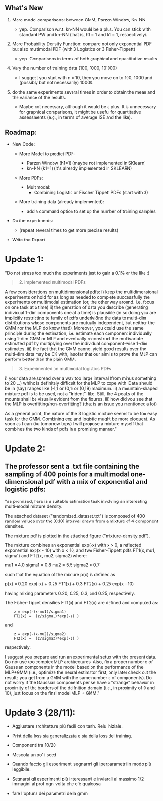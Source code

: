 ## What's New

1. More model comparisons: between GMM, Parzen Window, Kn-NN

   - yep. Comparison w.r.t. kn-NN would be a plus. You can stick with standard
     PW and kn-NN (that is, h1 = 1 and k1 = 1, respectively).

2. More Probability Density Function: compare not only exponential PDF but also multimodal PDF (with 3 Logistics or 3 Fisher-Tippett)

   - yep. Comparisons in terms of both graphical and quantitative results.

<!-- 3. Data on multiple dimensions (2 and 3)

   - I suggest you setup a script for re-running gthe experiments on
     multivariate data for d -= 1 to (say) 4 or 5. This will allow us to plot a
     curve of the performance as a function of the dimensionality w.r.t. some
     established tehcniques. -->

4. Vary the number of training data (100, 1000, 10'000)

   - I suggest you start with n = 10, then you move on to 100, 1000 and
     (possibly but not necessarily) 10000.

5. do the same experiments several times in order to obtain the mean and the variance of the results.
   - Maybe not necessary, although it would be a plus. It is unnecessary for
     graphical comparisons, it might be useful for quantitative assessments
     (e.g., in terms of average ISE and the like).

## Roadmap:

- New Code:

  - More Model to predict PDF:

    - Parzen Window (h1=1) (maybe not implemented in SKlearn)
    - kn-NN (k1=1) (it's already implemented in SKLEARN)

  - More PDFs:

    - Multimodal:
      - Combining Logistic or Fischer Tippett PDFs (start with 3)

  - More training data (already implemented):
    - add a command option to set up the number of training samples

- Do the experiments:

  - (repeat several times to get more precise results)

- Write the Report

# Update 1:

"Do not stress too much the experiments just to gain a 0.1% or the like :)

> 2. implemented multimodal PDFs

A few considerations on multidimensional pdfs:
i) keep the multidimensional experiments on hold for as long as needed to
complete successfully the experiments on multimodal estimation (or, the
other way around. i.e. focus on one task at a time)
ii) the genration of data you describe (generating individual 1-dim
components one at a time) is plausible (in so doing you are implicitly
restricting te family of pdfs underlyi8ng the data to multi-dim
distributions whose components are mutually independent, but neither the
GMM nor the MLP do know that!). Moreover, you could use the same principle
during the estimation, i.e. estimate each component individually using
1-dim GMM or MLP and eventually reconstruct the multivariate estimated
pdf by multiplying over the individual component-wise 1-dim estimates.
iii) the fact that the GMM cannot yield good results over the multi-dim
data may be OK with, insofar that our aim is to prove the MLP can perform
better than the plain GMM.

> 3. Experimented on multimodal logistics PDFs

i) your data are spread over a way too large interval (from minus
something to 20 ...) whihc is definitely difficult for the MLP to cope
with. Data should be in (say) ranges like (-1,1 or (0,1) or (0,19)
maximum.
ii) a mountain-shaped mixture pdf is to be used, not a "trident"-like.
Still, the 4 peaks of the mounts shall be visually evident from the
figures.
iii) how did you see that the MLP is overfitting/non-overfitting? (that is
an issue you mentioned a lot)

As a general point, the nature of the 3 logistic mixture seems to be too
easy task for the GMM. Combining exp and logistic mught be more eloquent.
As soon as I can (bu tomorrow tops) I will propose a mixture myself that
combines the two kinds of pdfs in a promising manner."

# Update 2:

## The professor sent a .txt file containing the sampling of 400 points for a multimodal one-dimensional pdf with a mix of exponential and logistic pdfs:

"as promised, here is a suitable estimation task involving an interesting
multi-modal mixture density.

The attached dataset ("randomized_dataset.txt") is composed of 400 random
values over the [0,10] interval drawn from a mixture of 4 component
densities.

The mixture pdf is plotted in the attached figure ("mixture-density.pdf").

The mixture combines an exponential exp(-x) with x > 0, a reflected
exponential exp(x - 10) with x < 10, and two Fisher-Tippett pdfs FT1(x,
mu1, sigma1) and FT2(x, mu2, sigma2) where:

mu1 = 4.0 sigma1 = 0.8
mu2 = 5.5 sigma2 = 0.7

such that the equation of the mixture p(x) is defined as

p(x) = 0.20 exp(-x) + 0.25 FT1(x) + 0.3 FT2(x) + 0.25 exp(x - 10)

having mixing parameters 0.20, 0.25, 0.3, and 0.25, respectively.

The Fisher-Tippet densities FT1(x) and FT2(x) are defined and computed as:

        z = exp(-(x-mu1)/sigma1)
        FT1(x) =  (z/sigma1)*exp(-z) )

and

        z = exp(-(x-mu2)/sigma2)
        FT2(x) =  (z/sigma2)*exp(-z) )

respectively.

I suggest you prepare and run an experimental setup with the present data.
Do not use too complex MLP architectures. Also, fix a proper number c of
Gaussian components in the model based on the performance of the MLP+GMM
(i.e., optimize the neural estimator first, only later check out the
results you get from a GMM with the same number c of components). Do not
worry if the Gaussian components per se have a "strange" behavior in
proximity of the borders of the deifnition domain (i.e., in proximity of 0
and 10), just focus on the final model MLP + GMM."

# Update 3 (28/11):

- Aggiustare architetture più facili con tanh. Relu iniziale.
- Print della loss sia generalizzata e sia della loss del training.
- Componenti tra 10/20
- Mescola un po' i seed
- Quando faccio gli esperimenti segnarmi gli iperparametri in modo più leggibile.
- Segnarsi gli esperimenti più interessanti e inviargli al massimo 1/2 immagini al prof ogni volta che c'è qualcosa

- fare l'optuna dei parametri della gmm
